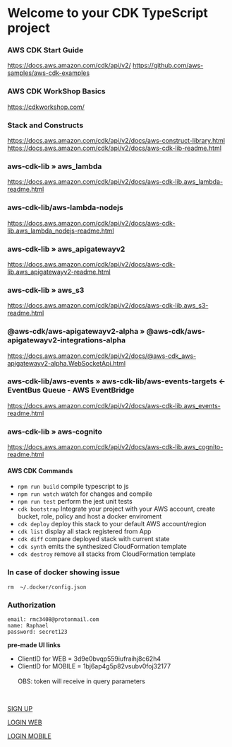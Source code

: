 # Welcome to your CDK TypeScript project


### AWS CDK Start Guide
https://docs.aws.amazon.com/cdk/api/v2/
https://github.com/aws-samples/aws-cdk-examples

### AWS CDK WorkShop Basics
https://cdkworkshop.com/

### Stack and Constructs
https://docs.aws.amazon.com/cdk/api/v2/docs/aws-construct-library.html
https://docs.aws.amazon.com/cdk/api/v2/docs/aws-cdk-lib-readme.html

### aws-cdk-lib » aws_lambda
https://docs.aws.amazon.com/cdk/api/v2/docs/aws-cdk-lib.aws_lambda-readme.html

### aws-cdk-lib/aws-lambda-nodejs
https://docs.aws.amazon.com/cdk/api/v2/docs/aws-cdk-lib.aws_lambda_nodejs-readme.html

### aws-cdk-lib » aws_apigatewayv2
https://docs.aws.amazon.com/cdk/api/v2/docs/aws-cdk-lib.aws_apigatewayv2-readme.html

### aws-cdk-lib » aws_s3
https://docs.aws.amazon.com/cdk/api/v2/docs/aws-cdk-lib.aws_s3-readme.html

### @aws-cdk/aws-apigatewayv2-alpha » @aws-cdk/aws-apigatewayv2-integrations-alpha
https://docs.aws.amazon.com/cdk/api/v2/docs/@aws-cdk_aws-apigatewayv2-alpha.WebSocketApi.html

### aws-cdk-lib/aws-events » aws-cdk-lib/aws-events-targets <- EventBus Queue - AWS EventBridge 
https://docs.aws.amazon.com/cdk/api/v2/docs/aws-cdk-lib.aws_events-readme.html

### aws-cdk-lib » aws-cognito
https://docs.aws.amazon.com/cdk/api/v2/docs/aws-cdk-lib.aws_cognito-readme.html



#### AWS CDK Commands
* `npm run build`   compile typescript to js
* `npm run watch`   watch for changes and compile
* `npm run test`    perform the jest unit tests
* `cdk bootstrap`   Integrate your project with your AWS account, create bucket, role, policy and host a docker enviroment
* `cdk deploy`      deploy this stack to your default AWS account/region
* `cdk list`        display all stack registered from App
* `cdk diff`        compare deployed stack with current state
* `cdk synth`       emits the synthesized CloudFormation template
* `cdk destroy`     remove all stacks from CloudFormation template


### In case of docker showing issue
```
rm  ~/.docker/config.json
``` 


### Authorization
```
email: rmc3408@protonmail.com
name: Raphael
password: secret123
```

**pre-made UI links** 

- ClientID for WEB = 3d9e0bvqp559iufraihj8c62h4
- ClientID for MOBILE = 1bj6ap4g5p82vsubv0foj32177
</br></br>OBS: token will receive in query parameters

</br>

[SIGN UP](https://rmc-customer.auth.us-east-1.amazoncognito.com/signup?client_id=3d9e0bvqp559iufraihj8c62h4&response_type=token&scope=customers%2Fweb&redirect_uri=https%3A%2F%2Fexample.com)

[LOGIN WEB](https://rmc-customer.auth.us-east-1.amazoncognito.com/login?client_id=3d9e0bvqp559iufraihj8c62h4&response_type=token&scope=customers%2Fweb&redirect_uri=https%3A%2F%2Fexample.com)

[LOGIN MOBILE](https://rmc-customer.auth.us-east-1.amazoncognito.com/login?client_id=1bj6ap4g5p82vsubv0foj32177&response_type=token&scope=customers%2Fweb&redirect_uri=https%3A%2F%2Fexample.com)